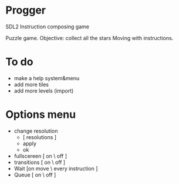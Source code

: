 # Progger
SDL2 Instruction composing game

Puzzle game. Objective: collect all the stars
Moving with instructions.

# To do

- make a help system&menu
- add more tiles
- add more levels (import)

# Options menu 
- change resolution
	- [ resolutions ]
	- apply
	- ok
- fullscereen [ on \ off ]
- transitions [ on \ off ]
- Wait [on move \ every instruction ]
- Queue [ on \ off ]

